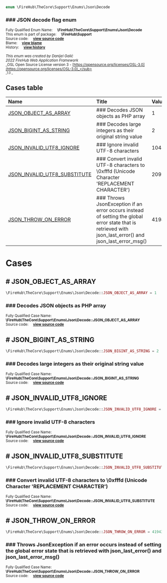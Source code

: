 
```php
enum \FireHub\TheCore\Support\Enums\Json\Decode
```

### ### JSON decode flag enum
<sub>Fully Qualified Enum Name:  **\FireHub\TheCore\Support\Enums\Json\Decode**</sub><br>
<sub>This enum is part of package:  **\FireHub\Support**</sub><br>
<sub>Source code:  **[view source code](https://github.com/The-FireHub-Project/TheCore/blob/v1.0/src/support/enums/json/firehub.Decode.php#L23)**</sub><br>
<sub>Blame:  **[view blame](https://github.com/The-FireHub-Project/TheCore/blame/v1.0/src/support/enums/json/firehub.Decode.php)**</sub><br>
<sub>History:  **[view history](https://github.com/The-FireHub-Project/TheCore/commits/v1.0/src/support/enums/json/firehub.Decode.php)**</sub><br>

<sub>_This enum was created by Danijel Galić_</sub><br>
<sub>_2022 FireHub Web Application Framework_</sub><br>
<sub>_OSL Open Source License version 3 - [https://opensource.org/licenses/OSL-3.0](https://opensource.org/licenses/OSL-3.0)_</sub><br>
<sub>_1.0 _</sub><br>



## Cases table

| Name  | Title | Value |
| :---  | :---  | :---  |
|<a href="#json_object_as_array">JSON_OBJECT_AS_ARRAY</a>|### Decodes JSON objects as PHP array|1|
|<a href="#json_bigint_as_string">JSON_BIGINT_AS_STRING</a>|### Decodes large integers as their original string value|2|
|<a href="#json_invalid_utf8_ignore">JSON_INVALID_UTF8_IGNORE</a>|### Ignore invalid UTF-8 characters|1048576|
|<a href="#json_invalid_utf8_substitute">JSON_INVALID_UTF8_SUBSTITUTE</a>|### Convert invalid UTF-8 characters to \0xfffd (Unicode Character 'REPLACEMENT CHARACTER')|2097152|
|<a href="#json_throw_on_error">JSON_THROW_ON_ERROR</a>|### Throws JsonException if an error occurs instead of setting the global error state that is retrieved with json_last_error() and json_last_error_msg()|4194304|


# Cases


<h2><a name="json_object_as_array"># JSON_OBJECT_AS_ARRAY</a></h2>

```php
\FireHub\TheCore\Support\Enums\Json\Decode::JSON_OBJECT_AS_ARRAY = 1
```

### ### Decodes JSON objects as PHP array
<sub>Fully Qualified Case Name:  **\FireHub\TheCore\Support\Enums\Json\Decode::JSON_OBJECT_AS_ARRAY**</sub><br>
<sub>Source code:  **[view source code](https://github.com/The-FireHub-Project/TheCore/blob/v1.0/src/support/enums/json/firehub.Decode.php#L29)**</sub><br>


<h2><a name="json_bigint_as_string"># JSON_BIGINT_AS_STRING</a></h2>

```php
\FireHub\TheCore\Support\Enums\Json\Decode::JSON_BIGINT_AS_STRING = 2
```

### ### Decodes large integers as their original string value
<sub>Fully Qualified Case Name:  **\FireHub\TheCore\Support\Enums\Json\Decode::JSON_BIGINT_AS_STRING**</sub><br>
<sub>Source code:  **[view source code](https://github.com/The-FireHub-Project/TheCore/blob/v1.0/src/support/enums/json/firehub.Decode.php#L35)**</sub><br>


<h2><a name="json_invalid_utf8_ignore"># JSON_INVALID_UTF8_IGNORE</a></h2>

```php
\FireHub\TheCore\Support\Enums\Json\Decode::JSON_INVALID_UTF8_IGNORE = 1048576
```

### ### Ignore invalid UTF-8 characters
<sub>Fully Qualified Case Name:  **\FireHub\TheCore\Support\Enums\Json\Decode::JSON_INVALID_UTF8_IGNORE**</sub><br>
<sub>Source code:  **[view source code](https://github.com/The-FireHub-Project/TheCore/blob/v1.0/src/support/enums/json/firehub.Decode.php#L41)**</sub><br>


<h2><a name="json_invalid_utf8_substitute"># JSON_INVALID_UTF8_SUBSTITUTE</a></h2>

```php
\FireHub\TheCore\Support\Enums\Json\Decode::JSON_INVALID_UTF8_SUBSTITUTE = 2097152
```

### ### Convert invalid UTF-8 characters to \0xfffd (Unicode Character 'REPLACEMENT CHARACTER')
<sub>Fully Qualified Case Name:  **\FireHub\TheCore\Support\Enums\Json\Decode::JSON_INVALID_UTF8_SUBSTITUTE**</sub><br>
<sub>Source code:  **[view source code](https://github.com/The-FireHub-Project/TheCore/blob/v1.0/src/support/enums/json/firehub.Decode.php#L47)**</sub><br>


<h2><a name="json_throw_on_error"># JSON_THROW_ON_ERROR</a></h2>

```php
\FireHub\TheCore\Support\Enums\Json\Decode::JSON_THROW_ON_ERROR = 4194304
```

### ### Throws JsonException if an error occurs instead of setting the global error state that is retrieved with json_last_error() and json_last_error_msg()
<sub>Fully Qualified Case Name:  **\FireHub\TheCore\Support\Enums\Json\Decode::JSON_THROW_ON_ERROR**</sub><br>
<sub>Source code:  **[view source code](https://github.com/The-FireHub-Project/TheCore/blob/v1.0/src/support/enums/json/firehub.Decode.php#L53)**</sub><br>


